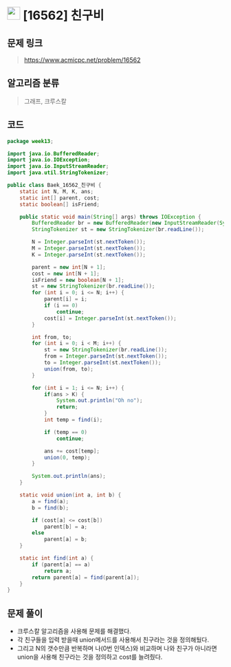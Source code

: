 # <img src="https://d2gd6pc034wcta.cloudfront.net/tier/13.svg" width="30"> [16562] 친구비
## 문제 링크
> https://www.acmicpc.net/problem/16562
## 알고리즘 분류
> 그래프, 크루스칼

## 코드
```java
package week13;

import java.io.BufferedReader;
import java.io.IOException;
import java.io.InputStreamReader;
import java.util.StringTokenizer;

public class Baek_16562_친구비 {
	static int N, M, K, ans;
	static int[] parent, cost;
	static boolean[] isFriend;

	public static void main(String[] args) throws IOException {
		BufferedReader br = new BufferedReader(new InputStreamReader(System.in));
		StringTokenizer st = new StringTokenizer(br.readLine());

		N = Integer.parseInt(st.nextToken());
		M = Integer.parseInt(st.nextToken());
		K = Integer.parseInt(st.nextToken());

		parent = new int[N + 1];
		cost = new int[N + 1];
		isFriend = new boolean[N + 1];
		st = new StringTokenizer(br.readLine());
		for (int i = 0; i <= N; i++) {
			parent[i] = i;
			if (i == 0)
				continue;
			cost[i] = Integer.parseInt(st.nextToken());
		}

		int from, to;
		for (int i = 0; i < M; i++) {
			st = new StringTokenizer(br.readLine());
			from = Integer.parseInt(st.nextToken());
			to = Integer.parseInt(st.nextToken());
			union(from, to);
		}

		for (int i = 1; i <= N; i++) {
			if(ans > K) {
				System.out.println("Oh no");
				return;
			}
			int temp = find(i);

			if (temp == 0)
				continue;

			ans += cost[temp];
			union(0, temp);
		}

		System.out.println(ans);
	}

	static void union(int a, int b) {
		a = find(a);
		b = find(b);

		if (cost[a] <= cost[b])
			parent[b] = a;
		else
			parent[a] = b;
	}

	static int find(int a) {
		if (parent[a] == a)
			return a;
		return parent[a] = find(parent[a]);
	}
}
```

## 문제 풀이
* 크루스칼 알고리즘을 사용해 문제를 해결했다.
* 각 친구들을 입력 받을때 union메서드를 사용해서 친구라는 것을 정의해뒀다.
* 그리고 N의 갯수만큼 반복하며 나(0번 인덱스)와 비교하며 나와 친구가 아니라면 union을 사용해 친구라는 것을 정의하고 cost를 늘려줬다.